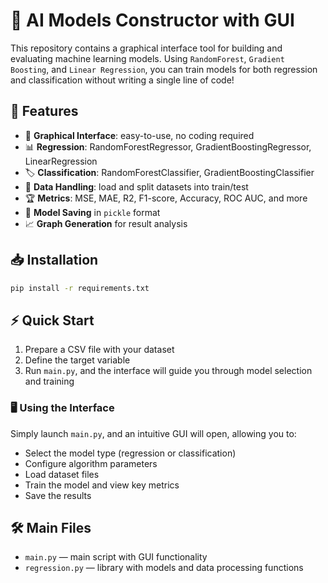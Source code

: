 
# 🚀 AI Models Constructor with GUI

This repository contains a graphical interface tool for building and evaluating machine learning models. Using `RandomForest`, `Gradient Boosting`, and `Linear Regression`, you can train models for both regression and classification without writing a single line of code!

## 📌 Features

- 🎨 **Graphical Interface**: easy-to-use, no coding required
- 📊 **Regression**: RandomForestRegressor, GradientBoostingRegressor, LinearRegression
- 🏷 **Classification**: RandomForestClassifier, GradientBoostingClassifier
- 📂 **Data Handling**: load and split datasets into train/test
- 🏆 **Metrics**: MSE, MAE, R2, F1-score, Accuracy, ROC AUC, and more
- 💾 **Model Saving** in `pickle` format
- 📈 **Graph Generation** for result analysis

## 📥 Installation

```bash
pip install -r requirements.txt
```

## ⚡ Quick Start

1. Prepare a CSV file with your dataset
2. Define the target variable
3. Run `main.py`, and the interface will guide you through model selection and training

### 🖥 Using the Interface

Simply launch `main.py`, and an intuitive GUI will open, allowing you to:

- Select the model type (regression or classification)
- Configure algorithm parameters
- Load dataset files
- Train the model and view key metrics
- Save the results

## 🛠 Main Files

- `main.py` — main script with GUI functionality
- `regression.py` — library with models and data processing functions

